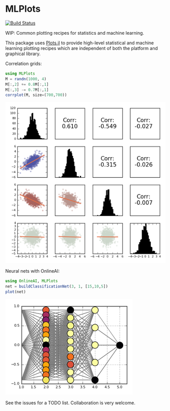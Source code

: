 # MLPlots

[![Build Status](https://travis-ci.org/JuliaML/MLPlots.jl.svg?branch=master)](https://travis-ci.org/JuliaML/MLPlots.jl)

WIP: Common plotting recipes for statistics and machine learning.

This package uses [Plots.jl](https://github.com/tbreloff/Plots.jl) to provide high-level statistical and machine learning plotting
recipes which are independent of both the platform and graphical library.

Correlation grids:

```julia
using MLPlots
M = randn(1000, 4)
M[:,2] += 0.8M[:,1]
M[:,3] -= 0.7M[:,1]
corrplot(M, size=(700,700))
```

![corrplot_example](docs/corrplot_example.png)


Neural nets with OnlineAI:

```julia
using OnlineAI, MLPlots
net = buildClassificationNet(3, 1, [15,10,5])
plot(net)
```

![onlineai](test/refimg/onlineai1.png)



See the issues for a TODO list.  Collaboration is very welcome.

